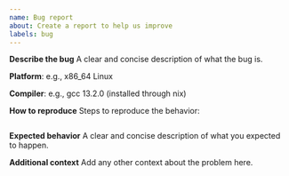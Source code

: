 ```yaml
---
name: Bug report
about: Create a report to help us improve
labels: bug
---
```



<!-- 

Security reports

DO NOT report security issues through Github issues - instead use Github's [private vulnerability reporting](https://github.com/pq-code-package/mlkem-native/security). 
-->


**Describe the bug**
A clear and concise description of what the bug is.

**Platform**: e.g., x86_64 Linux

**Compiler**: e.g., gcc 13.2.0 (installed through nix)

**How to reproduce**
Steps to reproduce the behavior:
```

```

**Expected behavior**
A clear and concise description of what you expected to happen.

**Additional context**
Add any other context about the problem here.
